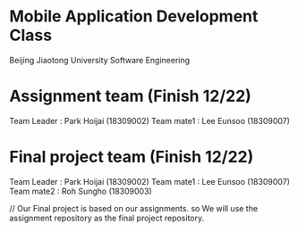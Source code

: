 # Mobile Application Development Class

Beijing Jiaotong University Software Engineering

# Assignment team (Finish 12/22)

Team Leader : Park Hoijai (18309002)
Team mate1 : Lee Eunsoo (18309007)

# Final project team (Finish 12/22)

Team Leader : Park Hoijai (18309002)
Team mate1 : Lee Eunsoo (18309007)
Team mate2 : Roh Sungho (18309003)

// Our Final project is based on our assignments. so We will use the assignment repository as the final project repository.
